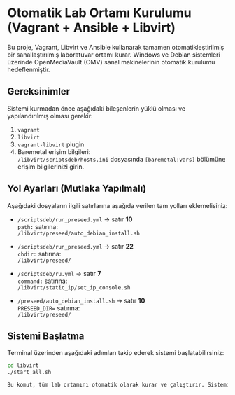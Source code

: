 # Otomatik Lab Ortamı Kurulumu (Vagrant + Ansible + Libvirt)

Bu proje, Vagrant, Libvirt ve Ansible kullanarak tamamen otomatikleştirilmiş bir sanallaştırılmış laboratuvar ortamı kurar. Windows ve Debian sistemleri üzerinde OpenMediaVault (OMV) sanal makinelerinin otomatik kurulumu hedeflenmiştir.

## Gereksinimler

Sistemi kurmadan önce aşağıdaki bileşenlerin yüklü olması ve yapılandırılmış olması gerekir:

1. `vagrant`
2. `libvirt`
3. `vagrant-libvirt` plugin
4. Baremetal erişim bilgileri:  
   `/libvirt/scriptsdeb/hosts.ini` dosyasında `[baremetal:vars]` bölümüne erişim bilgilerinizi girin.

## Yol Ayarları (Mutlaka Yapılmalı)

Aşağıdaki dosyaların ilgili satırlarına aşağıda verilen tam yolları eklemelisiniz:

- `/scriptsdeb/run_preseed.yml` → satır **10**  
  `path:` satırına:  
  `/libvirt/preseed/auto_debian_install.sh`

- `/scriptsdeb/run_preseed.yml` → satır **22**  
  `chdir:` satırına:  
  `/libvirt/preseed/`

- `/scriptsdeb/ru.yml` → satır **7**  
  `command:` satırına:  
  `/libvirt/static_ip/set_ip_console.sh`

- `/preseed/auto_debian_install.sh` → satır **10**  
  `PRESEED_DIR=` satırına:  
  `/libvirt/preseed/`

## Sistemi Başlatma

Terminal üzerinden aşağıdaki adımları takip ederek sistemi başlatabilirsiniz:

```bash
cd libvirt
./start_all.sh

Bu komut, tüm lab ortamını otomatik olarak kurar ve çalıştırır. Sistemin tüm teknik süreci, kurulum zinciri ve mimari detayları için report dosyasını inceleyebilirsiniz.
